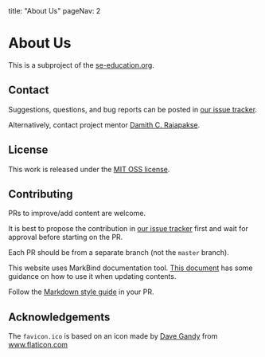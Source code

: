 <frontmatter>
  title: "About Us"
  pageNav: 2
</frontmatter>


# About Us

This is a subproject of the [se-education.org](https://se-education.org).
<span id="contact-info">

## Contact

Suggestions, questions, and bug reports can be posted in [our issue tracker](https://github.com/se-edu/guides/issues).


Alternatively, contact project mentor [Damith C. Rajapakse](https://www.comp.nus.edu.sg/~damithch).
</span>

## License

This work is released under the [MIT OSS license](https://opensource.org/licenses/MIT).


## Contributing

PRs to improve/add content are welcome.

It is best to propose the contribution in [our issue tracker](https://github.com/se-edu/guides/issues) first and wait for approval before starting on the PR.

Each PR should be from a separate branch (not the `master` branch).

This website uses MarkBind documentation tool. [This document](tutorials/markbind.html) has some guidance on how to use it when updating contents.

Follow the [Markdown style guide](conventions/markdown.html) in your PR.


## Acknowledgements

The `favicon.ico` is based on an icon made by [Dave Gandy](https://www.flaticon.com/authors/dave-gandy) from www.flaticon.com
